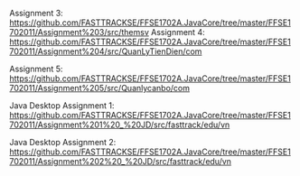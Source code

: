 Assignment 3: https://github.com/FASTTRACKSE/FFSE1702A.JavaCore/tree/master/FFSE1702011/Assignment%203/src/themsv
Assignment 4: https://github.com/FASTTRACKSE/FFSE1702A.JavaCore/tree/master/FFSE1702011/Assignment%204/src/QuanLyTienDien/com

Assignment 5: https://github.com/FASTTRACKSE/FFSE1702A.JavaCore/tree/master/FFSE1702011/Assignment%205/src/Quanlycanbo/com

Java Desktop Assignment 1: https://github.com/FASTTRACKSE/FFSE1702A.JavaCore/tree/master/FFSE1702011/Assignment%201%20_%20JD/src/fasttrack/edu/vn

Java Desktop Assignment 2: https://github.com/FASTTRACKSE/FFSE1702A.JavaCore/tree/master/FFSE1702011/Assignment%202%20_%20JD/src/fasttrack/edu/vn
